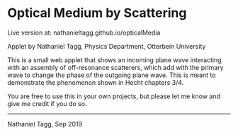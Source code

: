 Optical Medium by Scattering
====================

Live version at:
nathanieltagg.github.io/opticalMedia

Applet by Nathaniel Tagg, Physics Department, Otterbein University

This is a small web applet that shows an incoming plane wave interacting with an assembly of off-resonance scatterers, which add with the primary wave to change the phase of the outgoing plane wave.  This is meant to demonstrate the phenomenon shown in Hecht chapters 3/4.

You are free to use this in your own projects, but please let me know and give me credit if you do so.

---

Nathaniel Tagg, Sep 2019


